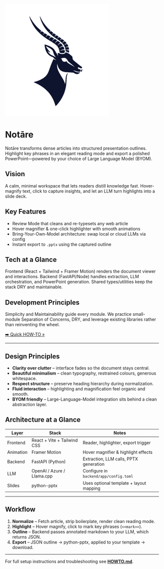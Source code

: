 ![Notāre Logo](assets/logo/notare-logo-dark.png)

# Notāre

Notāre transforms dense articles into structured presentation outlines. Highlight key phrases in an elegant reading mode and export a polished PowerPoint—powered by your choice of Large Language Model (BYOM).

## Vision
A calm, minimal workspace that lets readers distill knowledge fast. Hover-magnify text, click to capture insights, and let an LLM turn highlights into a slide deck.

## Key Features
- Review Mode that cleans and re-typesets any web article
- Hover magnifier & one-click highlighter with smooth animations
- Bring-Your-Own-Model architecture: swap local or cloud LLMs via config
- Instant export to `.pptx` using the captured outline

## Tech at a Glance
Frontend (React + Tailwind + Framer Motion) renders the document viewer and interactions. Backend (FastAPI/Node) handles extraction, LLM orchestration, and PowerPoint generation. Shared types/utilities keep the stack DRY and maintainable.

## Development Principles
Simplicity and Maintainability guide every module. We practice small-module Separation of Concerns, DRY, and leverage existing libraries rather than reinventing the wheel.

[➡️ Quick HOW-TO »](./HOWTO.md)

---

## Design Principles
- **Clarity over clutter** – interface fades so the document stays central.
- **Beautiful minimalism** – clean typography, restrained colours, generous whitespace.
- **Respect structure** – preserve heading hierarchy during normalization.
- **Fluid interaction** – highlighting and magnification feel organic and smooth.
- **BYOM friendly** – Large-Language-Model integration sits behind a clean abstraction layer.

## Architecture at a Glance
| Layer      | Stack                         | Notes                                   |
|------------|------------------------------|-----------------------------------------|
| Frontend   | React + Vite + Tailwind CSS  | Reader, highlighter, export trigger     |
| Animation  | Framer Motion                | Hover magnifier & highlight effects     |
| Backend    | FastAPI (Python)             | Extraction, LLM calls, PPTX generation  |
| LLM        | OpenAI / Azure / Llama.cpp   | Configure in `backend/app/config.toml`  |
| Slides     | python-pptx                  | Uses optional template + layout mapping |

---

## Workflow
1. **Normalize** – Fetch article, strip boilerplate, render clean reading mode.
2. **Highlight** – Hover magnify, click to mark key phrases (`<<mark>>`).
3. **Outline** – Backend passes annotated markdown to your LLM, which returns JSON.
4. **Export** – JSON outline → python-pptx, applied to your template → download.

---

For full setup instructions and troubleshooting see **[HOWTO.md](./HOWTO.md)**.

